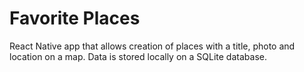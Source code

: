 # Favorite Places

React Native app that allows creation of places with a title, photo and location on a map. Data is stored locally on a SQLite database.
